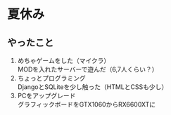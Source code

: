 # 夏休み
## やったこと
1. めちゃゲームをした（マイクラ）  
    MODを入れたサーバーで遊んだ（6,7人くらい？）
2. ちょっとプログラミング  
   DjangoとSQLiteを少し触った（HTMLとCSSも少し）
3. PCをアップグレード  
   グラフィックボードをGTX1060からRX6600XTに 
